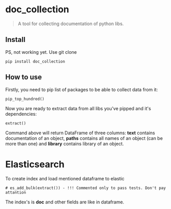 # doc_collection
> A tool for collecting documentation of python libs.


## Install
PS, not working yet. Use git clone

`pip install doc_collection`

## How to use

Firstly, you need to pip list of packages to be able to collect data from it:

```
pip_top_hundred()
```

Now you are ready to extract data from all libs you've pipped and it's dependencies:

```
extract()
```

Command above will return DataFrame of three columns: __text__ contains documentation of an object, __paths__ contains all names of an object (can be more than one) and __library__ contains library of an object.

# Elasticsearch
To create index and load mentioned dataframe to elastic  

```
# es_add_bulk(extract()) - !!! Commented only to pass tests. Don't pay attantion
```

The index's is __doc__ and other fields are like in dataframe.
